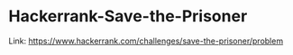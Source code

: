 # Hackerrank-Save-the-Prisoner
Link: https://www.hackerrank.com/challenges/save-the-prisoner/problem
